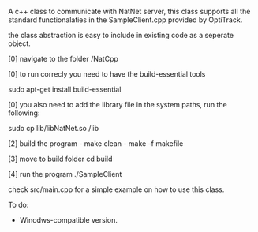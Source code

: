 A c++ class to communicate with NatNet server, this class supports all the standard functionalaties in the SampleClient.cpp provided by OptiTrack.

the class abstraction is easy to include in existing code as a seperate object.

[0] navigate to the folder /NatCpp

[0] to run correcly you need to have the build-essential tools

sudo apt-get install build-essential

[0] you also need to add the library file in the system paths, run the following:

sudo cp lib/libNatNet.so /lib

[2] build the program
    - make clean
    - make -f makefile

[3] move to build folder 
cd build

[4] run the program
./SampleClient

check src/main.cpp for a simple example on how to use this class.


To do:

- Winodws-compatible version.